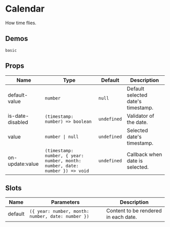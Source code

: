 <!--single-column-->

# Calendar

How time flies.

## Demos

```demo
basic
```

## Props

| Name | Type | Default | Description |
| --- | --- | --- | --- |
| default-value | `number` | `null` | Default selected date's timestamp. |
| is-date-disabled | `(timestamp: number) => boolean` | `undefined` | Validator of the date. |
| value | `number \| null` | `undefined` | Selected date's timestamp. |
| on-update:value | `(timestamp: number, { year: number, month: number, date: number }) => void` | `undefined` | Callback when date is selected. |

## Slots

| Name | Parameters | Description |
| --- | --- | --- |
| default | `({ year: number, month: number, date: number })` | Content to be rendered in each date. |
